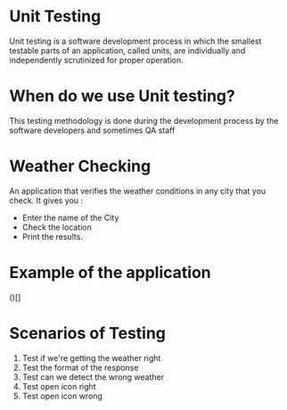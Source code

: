 # Unit Testing
Unit testing is a software development process in which the smallest testable parts of an application, called units, are individually and independently scrutinized for proper operation.

# When do we use Unit testing?
This testing methodology is done during the development process by the software developers and sometimes QA staff

# Weather Checking
An application that verifies the weather conditions in any city that you  check. It gives you : 
- Enter the name of the City
- Check the location
- Print the results.

# Example of the application
()[]

# Scenarios of Testing
1. Test if we're getting the weather right
2. Test the format of the response
3. Test can we detect the wrong weather 
4. Test open icon right
5. Test open icon wrong